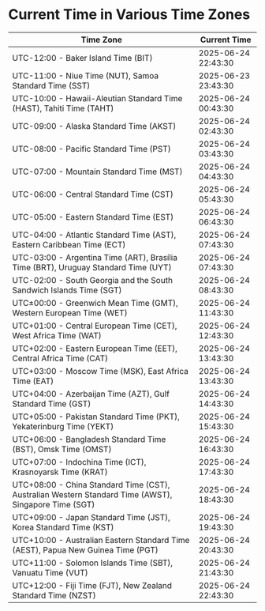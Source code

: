 # Current Time in Various Time Zones

| Time Zone | Current Time |
|-----------|--------------|
| UTC-12:00 - Baker Island Time (BIT) | 2025-06-24 22:43:30 |
| UTC-11:00 - Niue Time (NUT), Samoa Standard Time (SST) | 2025-06-23 23:43:30 |
| UTC-10:00 - Hawaii-Aleutian Standard Time (HAST), Tahiti Time (TAHT) | 2025-06-24 00:43:30 |
| UTC-09:00 - Alaska Standard Time (AKST) | 2025-06-24 02:43:30 |
| UTC-08:00 - Pacific Standard Time (PST) | 2025-06-24 03:43:30 |
| UTC-07:00 - Mountain Standard Time (MST) | 2025-06-24 04:43:30 |
| UTC-06:00 - Central Standard Time (CST) | 2025-06-24 05:43:30 |
| UTC-05:00 - Eastern Standard Time (EST) | 2025-06-24 06:43:30 |
| UTC-04:00 - Atlantic Standard Time (AST), Eastern Caribbean Time (ECT) | 2025-06-24 07:43:30 |
| UTC-03:00 - Argentina Time (ART), Brasília Time (BRT), Uruguay Standard Time (UYT) | 2025-06-24 07:43:30 |
| UTC-02:00 - South Georgia and the South Sandwich Islands Time (SGT) | 2025-06-24 08:43:30 |
| UTC±00:00 - Greenwich Mean Time (GMT), Western European Time (WET) | 2025-06-24 11:43:30 |
| UTC+01:00 - Central European Time (CET), West Africa Time (WAT) | 2025-06-24 12:43:30 |
| UTC+02:00 - Eastern European Time (EET), Central Africa Time (CAT) | 2025-06-24 13:43:30 |
| UTC+03:00 - Moscow Time (MSK), East Africa Time (EAT) | 2025-06-24 13:43:30 |
| UTC+04:00 - Azerbaijan Time (AZT), Gulf Standard Time (GST) | 2025-06-24 14:43:30 |
| UTC+05:00 - Pakistan Standard Time (PKT), Yekaterinburg Time (YEKT) | 2025-06-24 15:43:30 |
| UTC+06:00 - Bangladesh Standard Time (BST), Omsk Time (OMST) | 2025-06-24 16:43:30 |
| UTC+07:00 - Indochina Time (ICT), Krasnoyarsk Time (KRAT) | 2025-06-24 17:43:30 |
| UTC+08:00 - China Standard Time (CST), Australian Western Standard Time (AWST), Singapore Time (SGT) | 2025-06-24 18:43:30 |
| UTC+09:00 - Japan Standard Time (JST), Korea Standard Time (KST) | 2025-06-24 19:43:30 |
| UTC+10:00 - Australian Eastern Standard Time (AEST), Papua New Guinea Time (PGT) | 2025-06-24 20:43:30 |
| UTC+11:00 - Solomon Islands Time (SBT), Vanuatu Time (VUT) | 2025-06-24 21:43:30 |
| UTC+12:00 - Fiji Time (FJT), New Zealand Standard Time (NZST) | 2025-06-24 22:43:30 |
